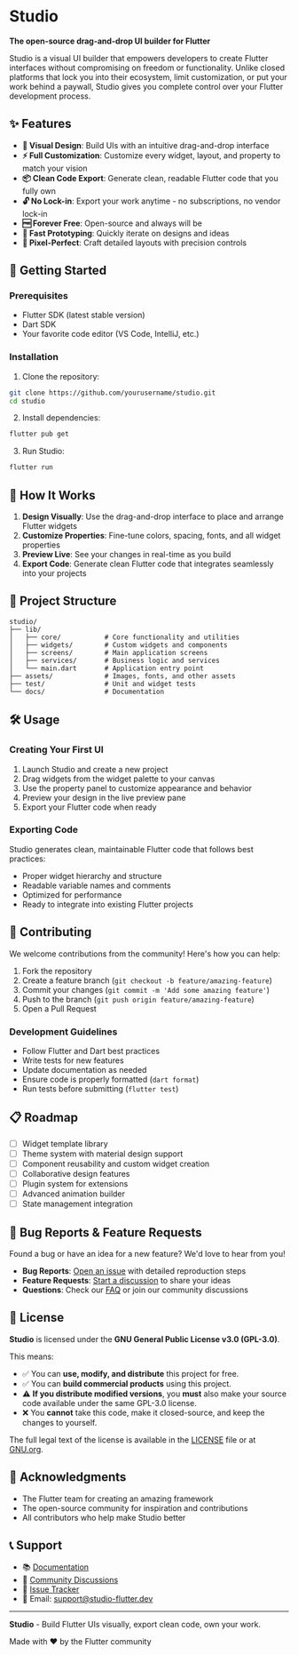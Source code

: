 # Studio

**The open-source drag-and-drop UI builder for Flutter**

Studio is a visual UI builder that empowers developers to create Flutter interfaces without compromising on freedom or functionality. Unlike closed platforms that lock you into their ecosystem, limit customization, or put your work behind a paywall, Studio gives you complete control over your Flutter development process.

## ✨ Features

- **🎯 Visual Design**: Build UIs with an intuitive drag-and-drop interface
- **⚡ Full Customization**: Customize every widget, layout, and property to match your vision
- **📦 Clean Code Export**: Generate clean, readable Flutter code that you fully own
- **🔓 No Lock-in**: Export your work anytime - no subscriptions, no vendor lock-in
- **🆓 Forever Free**: Open-source and always will be
- **🚀 Fast Prototyping**: Quickly iterate on designs and ideas
- **🎨 Pixel-Perfect**: Craft detailed layouts with precision controls

## 🚀 Getting Started

### Prerequisites

- Flutter SDK (latest stable version)
- Dart SDK
- Your favorite code editor (VS Code, IntelliJ, etc.)

### Installation

1. Clone the repository:
```bash
git clone https://github.com/yourusername/studio.git
cd studio
```

2. Install dependencies:
```bash
flutter pub get
```

3. Run Studio:
```bash
flutter run
```

## 🎯 How It Works

1. **Design Visually**: Use the drag-and-drop interface to place and arrange Flutter widgets
2. **Customize Properties**: Fine-tune colors, spacing, fonts, and all widget properties
3. **Preview Live**: See your changes in real-time as you build
4. **Export Code**: Generate clean Flutter code that integrates seamlessly into your projects

## 📁 Project Structure

```
studio/
├── lib/
│   ├── core/           # Core functionality and utilities
│   ├── widgets/        # Custom widgets and components
│   ├── screens/        # Main application screens
│   ├── services/       # Business logic and services
│   └── main.dart       # Application entry point
├── assets/             # Images, fonts, and other assets
├── test/               # Unit and widget tests
└── docs/               # Documentation
```

## 🛠️ Usage

### Creating Your First UI

1. Launch Studio and create a new project
2. Drag widgets from the widget palette to your canvas
3. Use the property panel to customize appearance and behavior
4. Preview your design in the live preview pane
5. Export your Flutter code when ready

### Exporting Code

Studio generates clean, maintainable Flutter code that follows best practices:

- Proper widget hierarchy and structure
- Readable variable names and comments
- Optimized for performance
- Ready to integrate into existing Flutter projects

## 🤝 Contributing

We welcome contributions from the community! Here's how you can help:

1. Fork the repository
2. Create a feature branch (`git checkout -b feature/amazing-feature`)
3. Commit your changes (`git commit -m 'Add some amazing feature'`)
4. Push to the branch (`git push origin feature/amazing-feature`)
5. Open a Pull Request

### Development Guidelines

- Follow Flutter and Dart best practices
- Write tests for new features
- Update documentation as needed
- Ensure code is properly formatted (`dart format`)
- Run tests before submitting (`flutter test`)

## 📋 Roadmap

- [ ] Widget template library
- [ ] Theme system with material design support
- [ ] Component reusability and custom widget creation
- [ ] Collaborative design features
- [ ] Plugin system for extensions
- [ ] Advanced animation builder
- [ ] State management integration

## 🐛 Bug Reports & Feature Requests

Found a bug or have an idea for a new feature? We'd love to hear from you!

- **Bug Reports**: [Open an issue](https://github.com/yourusername/studio/issues) with detailed reproduction steps
- **Feature Requests**: [Start a discussion](https://github.com/yourusername/studio/discussions) to share your ideas
- **Questions**: Check our [FAQ](docs/faq.md) or join our community discussions

## 📜 License

**Studio** is licensed under the **GNU General Public License v3.0 (GPL-3.0)**.

This means:

* ✅ You can **use, modify, and distribute** this project for free.
* ✅ You can **build commercial products** using this project.
* ⚠️ **If you distribute modified versions**, you **must** also make your source code available under the same GPL-3.0 license.
* ❌ You **cannot** take this code, make it closed-source, and keep the changes to yourself.

The full legal text of the license is available in the [LICENSE](LICENSE) file or at [GNU.org](https://www.gnu.org/licenses/gpl-3.0.en.html).

## 🙏 Acknowledgments

- The Flutter team for creating an amazing framework
- The open-source community for inspiration and contributions
- All contributors who help make Studio better

## 📞 Support

- 📚 [Documentation](docs/)
- 💬 [Community Discussions](https://github.com/yourusername/studio/discussions)
- 🐛 [Issue Tracker](https://github.com/yourusername/studio/issues)
- 📧 Email: support@studio-flutter.dev

---

**Studio** - Build Flutter UIs visually, export clean code, own your work.

Made with ❤️ by the Flutter community